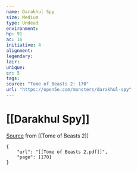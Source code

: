 ```yaml
---
name: Darakhul Spy
size: Medium
type: Undead
environment: 
hp: 91
ac: 16
initiative: 4
alignment: 
legendary: 
lair: 
unique: 
cr: 5
tags: 
source: "Tome of Beasts 2: 170"
url: "https://open5e.com/monsters/darakhul-spy"
---
```

# [[Darakhul Spy]]

[Source](zotero://open-pdf/library/items/9UQIAB6R?page=170) from [[Tome of Beasts 2]]

```pdf
{
	"url": "[[Tome of Beasts 2.pdf]]",
	"page": [170]
}
```

